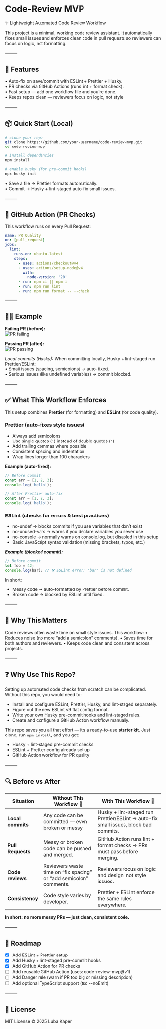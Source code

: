 # Code-Review MVP

✨ Lightweight Automated Code Review Workflow

This project is a minimal, working code review assistant. It automatically fixes small issues and enforces clean code in pull requests so reviewers can focus on logic, not formatting.

⸻

## 🚀 Features

• Auto-fix on save/commit with ESLint + Prettier + Husky.  
• PR checks via GitHub Actions (runs lint + format check).  
• Fast setup — add one workflow file and you’re done.  
• Keeps repos clean — reviewers focus on logic, not style.

⸻

## 📦 Quick Start (Local)

```bash
# clone your repo
git clone https://github.com/your-username/code-review-mvp.git
cd code-review-mvp

# install dependencies
npm install

# enable husky (for pre-commit hooks)
npx husky init
```

• Save a file → Prettier formats automatically.  
• Commit → Husky + lint-staged auto-fix small issues.

⸻

## 🔄 GitHub Action (PR Checks)

This workflow runs on every Pull Request:

```yaml
name: PR Quality
on: [pull_request]
jobs:
  lint:
    runs-on: ubuntu-latest
    steps:
      - uses: actions/checkout@v4
      - uses: actions/setup-node@v4
        with:
          node-version: '20'
      - run: npm ci || npm i
      - run: npm run lint
      - run: npm run format -- --check
```

⸻

## 🧑‍💻 Example

**Failing PR (before):**  
![PR failing](docs/pr-fail.png)

**Passing PR (after):**  
![PR passing](docs/pr-pass.png)

_Local commits (Husky):_ When committing locally, Husky + lint-staged run Prettier/ESLint:  
• Small issues (spacing, semicolons) → auto-fixed.  
• Serious issues (like undefined variables) → commit blocked.

⸻

## ✅ What This Workflow Enforces

This setup combines **Prettier** (for formatting) and **ESLint** (for code quality).

### Prettier (auto-fixes style issues)

- Always add semicolons
- Use single quotes (`'`) instead of double quotes (`"`)
- Add trailing commas where possible
- Consistent spacing and indentation
- Wrap lines longer than 100 characters

**Example (auto-fixed):**

```js
// Before commit
const arr = [1, 2, 3];
console.log('hello');

// After Prettier auto-fix
const arr = [1, 2, 3];
console.log('hello');
```

### ESLint (checks for errors & best practices)

- no-undef → blocks commits if you use variables that don’t exist
- no-unused-vars → warns if you declare variables you never use
- no-console → normally warns on console.log, but disabled in this setup
- Basic JavaScript syntax validation (missing brackets, typos, etc.)

**_Example (blocked commit):_**

```js
// Before commit
let foo = 42;
console.log(bar); // ❌ ESLint error: 'bar' is not defined
```

In short:

- Messy code → auto-formatted by Prettier before commit.
- Broken code → blocked by ESLint until fixed.

⸻

## 🎯 Why This Matters

Code reviews often waste time on small style issues. This workflow:
• Reduces noise (no more “add a semicolon” comments).
• Saves time for both authors and reviewers.
• Keeps code clean and consistent across projects.

⸻

## ❓ Why Use This Repo?

Setting up automated code checks from scratch can be complicated.
Without this repo, you would need to:

- Install and configure ESLint, Prettier, Husky, and lint-staged separately.
- Figure out the new ESLint v9 flat config format.
- Write your own Husky pre-commit hooks and lint-staged rules.
- Create and configure a GitHub Action workflow manually.

This repo saves you all that effort — it’s a ready-to-use **starter kit**.
Just clone, run `npm install`, and you get:

- Husky + lint-staged pre-commit checks
- ESLint + Prettier config already set up
- GitHub Action workflow for PR quality

⸻

## 🔍 Before vs After

| Situation         | Without This Workflow 😬                                           | With This Workflow 🚀                                                               |
| ----------------- | ------------------------------------------------------------------ | ----------------------------------------------------------------------------------- |
| **Local commits** | Any code can be committed — even broken or messy.                  | Husky + lint-staged run Prettier/ESLint → auto-fix small issues, block bad commits. |
| **Pull Requests** | Messy or broken code can be pushed and merged.                     | GitHub Action runs lint + format checks → PRs must pass before merging.             |
| **Code reviews**  | Reviewers waste time on “fix spacing” or “add semicolon” comments. | Reviewers focus on logic and design, not style issues.                              |
| **Consistency**   | Code style varies by developer.                                    | Prettier + ESLint enforce the same rules everywhere.                                |

**In short: no more messy PRs — just clean, consistent code.**

⸻

## 📌 Roadmap

- [x] Add ESLint + Prettier setup
- [x] Add Husky + lint-staged pre-commit hooks
- [x] Add GitHub Action for PR checks
- [ ] Add reusable GitHub Action (uses: code-review-mvp@v1)
- [ ] Add Danger rule (warn if PR too big or missing description)
- [ ] Add optional TypeScript support (tsc --noEmit)

⸻

## 📄 License

MIT License © 2025 Luba Kaper

```

```
